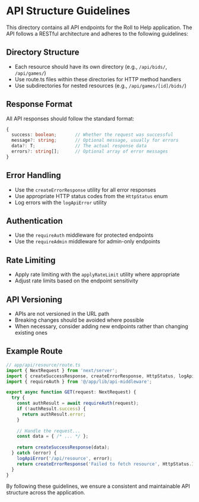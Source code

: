 # API Structure Guidelines

This directory contains all API endpoints for the Roll to Help application. The API follows a RESTful architecture and adheres to the following guidelines:

## Directory Structure

- Each resource should have its own directory (e.g., `/api/bids/`, `/api/games/`)
- Use route.ts files within these directories for HTTP method handlers
- Use subdirectories for nested resources (e.g., `/api/games/[id]/bids/`)

## Response Format

All API responses should follow the standard format:

```typescript
{
  success: boolean;       // Whether the request was successful
  message?: string;       // Optional message, usually for errors
  data?: T;               // The actual response data
  errors?: string[];      // Optional array of error messages
}
```

## Error Handling

- Use the `createErrorResponse` utility for all error responses
- Use appropriate HTTP status codes from the `HttpStatus` enum
- Log errors with the `logApiError` utility

## Authentication

- Use the `requireAuth` middleware for protected endpoints
- Use the `requireAdmin` middleware for admin-only endpoints

## Rate Limiting

- Apply rate limiting with the `applyRateLimit` utility where appropriate
- Adjust rate limits based on the endpoint sensitivity

## API Versioning

- APIs are not versioned in the URL path
- Breaking changes should be avoided where possible
- When necessary, consider adding new endpoints rather than changing existing ones

## Example Route

```typescript
// app/api/resource/route.ts
import { NextRequest } from 'next/server';
import { createSuccessResponse, createErrorResponse, HttpStatus, logApiError } from '@/app/lib/api-utils';
import { requireAuth } from '@/app/lib/api-middleware';

export async function GET(request: NextRequest) {
  try {
    const authResult = await requireAuth(request);
    if (!authResult.success) {
      return authResult.error;
    }
    
    // Handle the request...
    const data = { /* ... */ };
    
    return createSuccessResponse(data);
  } catch (error) {
    logApiError('/api/resource', error);
    return createErrorResponse('Failed to fetch resource', HttpStatus.INTERNAL_SERVER_ERROR);
  }
}
```

By following these guidelines, we ensure a consistent and maintainable API structure across the application. 
